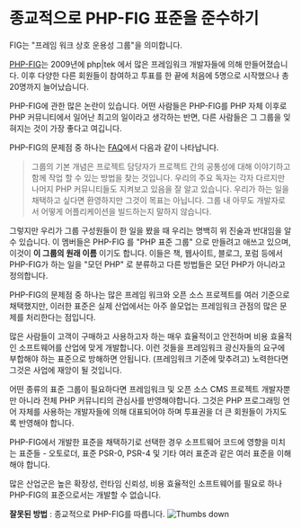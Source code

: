 # 종교적으로 PHP-FIG 표준을 준수하기 #

FIG는 "프레임 워크 상호 운용성 그룹"을 의미합니다.

[PHP-FIG](http://www.php-fig.org/)는 2009년에 php|tek 에서 많은 프레임워크 개발자들에 의해 만들어졌습니다. 이후 다양한 다른 회원들이 참여하고 투표를 한 끝에 처음에 5명으로 시작했으나 총 20명까지 늘어났습니다.

PHP-FIG에 관한 많은 논란이 있습니다. 어떤 사람들은 PHP-FIG를 PHP 자체 이후로 PHP 커뮤니티에서 일어난 최고의 일이라고 생각하는 반면, 다른 사람들은 그 그룹을 잊혀지는 것이 가장 좋다고 여깁니다.

PHP-FIG의 문제점 중 하나는 [FAQ](http://www.php-fig.org/faqs/)에서 다음과 같이 나타납니다.

> 그룹의 기본 개념은 프로젝트 담당자가 프로젝트 간의 공통성에 대해 이야기하고 함께 작업 할 수 있는 방법을 찾는 것입니다. 우리의 주요 독자는 각자 다르지만 나머지 PHP 커뮤니티들도 지켜보고 있음을 잘 알고 있습니다. 우리가 하는 일을 채택하고 싶다면 환영하지만 그것이 목표는 아닙니다. 그룹 내 아무도 개발자로서 어떻게 어플리케이션을 빌드하는지 말하지 않습니다.

그렇지만 우리가 그룹 구성원들이 한 일을 봤을 때 우리는 명백히 위 진술과 반대임을 알 수 있습니다. 이 멤버들은 PHP-FIG 를 "PHP 표준 그룹" 으로 만들려고 애쓰고 있으며, 이것이 **이 그룹의 원래 이름** 이기도 합니다. 이들은 책, 웹사이트, 블로그, 포럼 등에서 PHP-FIG가 하는 일을 "모던 PHP" 로 분류하고 다른 방법들은 모던 PHP가 아니라고 정의합니다.

PHP-FIG의 문제점 중 하나는 많은 프레임 워크와 오픈 소스 프로젝트를 여러 기준으로 채택했지만, 이러한 표준은 실제 산업에서는 아주 쓸모업는 프레임워크 관점의 많은 문제를 처리한다는 점입니다.  

많은 사람들이 고객이 구매하고 사용하고자 하는 매우 효율적이고 안전하며 비용 효율적인 소프트웨어를 산업에 맞게 개발합니다. 이런 것들을 프레임워크 광신자들의 요구에 부합해야 하는 표준으로 방해하면 안됩니다. (프레임워크 기준에 맞추려고) 노력한다면 그것은 사업에 재앙이 될 것입니다.  

어떤 종류의 표준 그룹이 필요하다면 프레임워크 및 오픈 소스 CMS 프로젝트 개발자뿐만 아니라 전체 PHP 커뮤니티의 관심사를 반영해야합니다. 그것은 PHP 프로그래밍 언어 자체를 사용하는 개발자들에 의해 대표되어야 하며 투표권을 더 큰 회원들이 가지도록 반영해야 합니다.

PHP-FIG에서 개발한 표준을 채택하기로 선택한 경우 소프트웨어 코드에 영향을 미치는 표준들 - 오토로더, 표준 PSR-0, PSR-4 및 기타 여러 표준과 같은 여러 표준을 이해해야 합니다.

많은 산업군은 높은 확장성, 런타임 신뢰성, 비용 효율적인 소프트웨어를 필요로 하나 PHP-FIG의 표준으로서는 개발할 수 없습니다.

**잘못된 방법** : 종교적으로 PHP-FIG를 따릅니다. ![Thumbs down](https://phpthewrongway.com/img/thumbs-down.png)